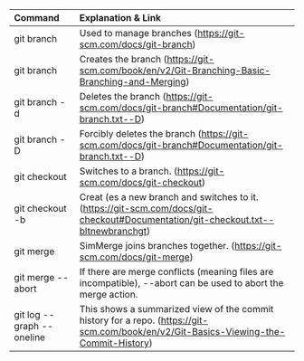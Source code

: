 | Command       | Explanation & Link| 
| :------------ |:---------------| 
| git branch | Used to manage branches (https://git-scm.com/docs/git-branch) | 
| git branch <name>    | Creates the branch (https://git-scm.com/book/en/v2/Git-Branching-Basic-Branching-and-Merging)    |   
| git branch -d <name>     | Deletes the branch (https://git-scm.com/docs/git-branch#Documentation/git-branch.txt--D)    |   
| git branch -D <name>      | Forcibly deletes the branch  (https://git-scm.com/docs/git-branch#Documentation/git-branch.txt--D)  |   
| git checkout <branch>  | Switches to a branch. (https://git-scm.com/docs/git-checkout)     |   
| git checkout -b <branch>   |  Creat (es a new branch and switches to it. (https://git-scm.com/docs/git-checkout#Documentation/git-checkout.txt--bltnewbranchgt) |   
| git merge <branch> | SimMerge joins branches together. (https://git-scm.com/docs/git-merge) |   
| git merge --abort      | 	If there are merge conflicts (meaning files are incompatible), --abort can be used to abort the merge action.   |   
| git log --graph --oneline      | This shows a summarized view of the commit history for a repo.  (https://git-scm.com/book/en/v2/Git-Basics-Viewing-the-Commit-History)    |   
